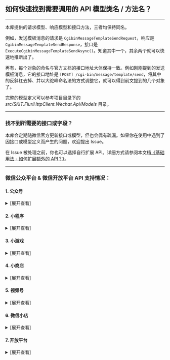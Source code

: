 ﻿## 如何快速找到需要调用的 API 模型类名 / 方法名？

---

本库提供的请求模型、响应模型和接口方法，三者均保持同名。

例如，发送模板消息的请求是 `CgibinMessageTemplateSendRequest`，响应是 `CgibinMessageTemplateSendResponse`，接口是 `ExecuteCgibinMessageTemplateSendAsync()`。知道其中一个，其余两个就可以快速地推断出了。

再有，每个对象的命名与官方文档的接口地址大体保持一致。例如刚刚提到的发送模板消息，它的接口地址是 `[POST] /cgi-bin/message/template/send`，将其中的反斜杠去掉、并以大驼峰命名法的方式调整它，就可以得到前文提到的几个对象了。

完整的模型定义可以参考项目目录下的 _src/SKIT.FlurlHttpClient.Wechat.Api/Models_ 目录。

---

### 找不到所需要的接口或字段？

本库会定期随微信官方更新接口或模型，但也会偶有疏漏。如果你在使用中遇到了因接口或模型定义而产生的问题，欢迎提出 Issue。

在 Issue 被处理之前，你也可以选择自行扩展 API。详细方式请参阅本文档[《基础用法 - 如何扩展额外的 API？》](./Basic_Extensions.md)。

---

### 微信公众平台 & 微信开放平台 API 支持情况：

#### 1. 公众号

<details>

<summary>[展开查看]</summary>

|     |         微信 API         |         备注         |
| :-: | :----------------------: | :------------------: |
|  √  |         基础功能         |                      |
|  √  |       OpenAPI 管理       |                      |
|  √  |        自定义菜单        |                      |
|  √  |       基础消息能力       |                      |
|  √  |         订阅通知         |                      |
|  √  |         客服消息         |                      |
|  √  |       微信网页开发       |                      |
|  √  |         素材管理         |                      |
|  √  |          草稿箱          |                      |
|  √  |         发布能力         |                      |
|  √  |     图文消息留言管理     |                      |
|  √  |         用户管理         |                      |
|  √  |         账号管理         |                      |
|  √  |         数据统计         |                      |
|  √  |         微信卡券         |                      |
|  √  |         微信门店         |                      |
|  √  |         微信小店         |                      |
|  √  |         智能接口         |                      |
|  ×  | <del>微信设备功能</del>  | 异构协议，需独立模块 |
|  √  |       微信一物一码       |                      |
|  √  |         微信发票         |                      |
|  √  |       微信非税缴费       |                      |
|  √  | 扫服务号二维码打开小程序 |                      |
|  √  |       微信就医助手       |                      |
|  √  |       微信长辈就医       |                      |

</details>

#### 2. 小程序

<details>

<summary>[展开查看]</summary>

|     |          微信 API          | 平台能力 |         备注         |
| :-: | :------------------------: | :------: | :------------------: |
|  √  |        接口调用凭证        |          |                      |
|  √  |        OpenAPI 管理        |          |                      |
|  √  |         小程序登录         |          |                      |
|  √  |          用户信息          |          |                      |
|  √  |   小程序码于与小程序链接   |          |                      |
|  √  |         小程序客服         |          |                      |
|  √  |          消息相关          |          |                      |
|  √  |         小程序安全         |          |                      |
|  √  |          数据分析          |          |                      |
|  √  |          硬件设备          |          |                      |
|  √  |          运维中心          |          |                      |
|  √  |          插件管理          |          |                      |
|  √  |           云开发           |          |                      |
|  √  |         附近小程序         |          |                      |
|  √  |     图像处理与文字识别     |          |                      |
|  √  |        微信红包封面        |          |                      |
|  √  |          即时配送          |          |                      |
|  √  |          物流助手          |          |                      |
|  √  |        微信服务市场        |          |                      |
|  √  |          生物认证          |          |                      |
|  √  |          微信客服          |          |                      |
|  ×  |      <del>广告</del>       |          | 异构协议，需独立模块 |
|  √  |         小程序评价         | 行业能力 |                      |
|  √  |         小程序直播         | 行业能力 |                      |
|  √  |    微信学生身份快速验证    | 行业能力 |                      |
|  √  |        微信物流服务        | 行业能力 |                      |
|  ×  |     <del>乘车码</del>      | 行业能力 |       _开发中_       |
|  √  |    小程序 B2B 门店助手     | 行业能力 |                      |
|  √  |         短剧小程序         | 行业能力 |                      |
|  √  |         小说小程序         | 行业能力 |                      |
|  √  |          交易保障          | 商业能力 |                      |
|  √  |        小程序推广员        | 商业能力 |                      |
|  √  |          交易组件          | 商业能力 |                      |
|  √  |            卡券            | 商业能力 |                      |
|  √  |     小程序支付管理服务     | 商业能力 |                      |
|  √  |   小程序发货信息管理服务   | 商业能力 |                      |
|  √  | 微信小店合作账号小程序接口 | 商业能力 |                      |
|  √  |          多端能力          | 多端能力 |                      |
|  √  |          服务市场          | 服务市场 |                      |
|  √  |          城市服务          | 城市服务 |                      |
|  √  |          付费能力          | 付费能力 |                      |

</details>

#### 3. 小游戏

<details>

<summary>[展开查看]</summary>

|     |   微信 API   | 备注 |
| :-: | :----------: | :--: |
|  √  |   虚拟支付   |      |
|  √  | 接口调用凭证 |      |
|  √  |     登录     |      |
|  √  | 游戏内容安全 |      |
|  √  |   开放数据   |
|  √  |   动态消息   |      |
|  √  |   小程序码   |      |
|  √  |  URL Scheme  |      |
|  √  |   URL Link   |      |
|  √  |   数据分析   |      |
|  √  |   用户信息   |      |
|  √  |    云开发    |      |
|  √  |   对局匹配   |      |
|  √  |   硬件设备   |      |
|  √  |     网络     |      |
|  √  |    帧同步    |      |
|  √  |   安全风控   |      |
|  √  |  Short Link  |      |
|  √  |   订阅消息   |      |

</details>

#### 4. 小商店

<details>

<summary>[展开查看]</summary>

|     |      微信 API      | 备注 |
| :-: | :----------------: | :--: |
|  √  |      开店接口      |      |
|  √  |    服务市场接口    |      |
|  √  | 接入商品前必需接口 |      |
|  √  |      SPU 接口      |      |
|  √  |      SKU 接口      |      |
|  √  |      订单接口      |      |
|  √  |      物流接口      |      |
|  √  |     优惠券接口     |      |
|  √  |      店铺接口      |      |
|  √  |      直播接口      |      |
|  √  |     小程序联盟     |      |

</details>

#### 5. 视频号

<details>

<summary>[展开查看]</summary>

|     |  微信 API  | 备注 |
| :-: | :--------: | :--: |
|  √  | 视频号小店 |      |
|  √  | 视频号助手 |      |
|  √  |  联盟带货  |      |
|  √  |  本地生活  |      |

</details>

#### 6. 微信小店

<details>

<summary>[展开查看]</summary>

|     |    微信 API    | 备注 |
| :-: | :------------: | :--: |
|  √  |    微信小店    |      |
|  √  |    达人带货    |      |
|  √  |    带货助手    |      |

</details>

#### 7. 开放平台

<details>

<summary>[展开查看]</summary>

|     |      微信 API       |        模块         |         备注         |
| :-: | :-----------------: | :-----------------: | :------------------: |
|  √  |    微信登录功能     | 移动应用 & 网站应用 |                      |
|  √  |   一次性订阅消息    |      移动应用       |                      |
|  √  | 第三方平台调用凭证  |     第三方平台      |                      |
|  √  |    授权帐号管理     |     第三方平台      |                      |
|  √  |    OpenAPI 管理     |     第三方平台      |                      |
|  √  |   第三方平台管理    |     第三方平台      |                      |
|  √  |  开放平台帐号管理   |     第三方平台      |                      |
|  √  |  代商家注册小程序   |     第三方平台      |                      |
|  √  |  代商家管理小程序   |     第三方平台      |                      |
|  √  | 小程序流量主代运营  |     第三方平台      |                      |
|  √  |  代商家管理公众号   |     第三方平台      |                      |
|  √  |    批量代云开发     |     第三方平台      |                      |
|  √  |    普通代云开发     |     第三方平台      |                      |
|  √  |     微信云托管      |     第三方平台      |                      |
|  √  |      服务平台       |      服务平台       |                      |
|  ×  | <del>硬件框架</del> |      硬件框架       | 异构协议，需独立模块 |

</details>
